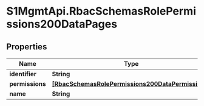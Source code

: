 # S1MgmtApi.RbacSchemasRolePermissions200DataPages

## Properties
Name | Type | Description | Notes
------------ | ------------- | ------------- | -------------
**identifier** | **String** | Identifier | [optional] 
**permissions** | [**[RbacSchemasRolePermissions200DataPermissions]**](RbacSchemasRolePermissions200DataPermissions.md) | Permissions | [optional] 
**name** | **String** | Name | [optional] 


